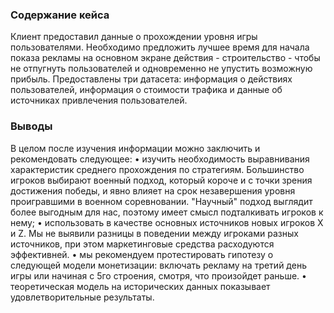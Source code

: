 ### Содержание кейса
Клиент предоставил данные о прохождении уровня игры пользователями. Необходимо предложить лучшее время для начала показа рекламы на основном экране действия - строительство - чтобы не отпугнуть пользователей и одновременно не упустить возможную прибыль. Предоставлены три датасета: информация о действиях пользователей, информация о стоимости трафика и данные об источниках привлечения пользователей.
### Выводы
В целом после изучения информации можно заключить и рекомендовать следующее:
•	изучить необходимость выравнивания характеристик среднего прохождения по стратегиям. Большинство игроков выбирают военный подход, который короче и с точки зрения достижения победы, и явно влияет на срок незавершения уровня проигравшими в военном соревновании. "Научный" подход выглядит более выгодным для нас, поэтому имеет смысл подталкивать игроков к нему;
•	использовать в качестве основных источников новых игроков X и Z. Мы не выявили разницы в поведении между игроками разных источников, при этом маркетинговые средства расходуются эффективней.
•	мы рекомендуем протестировать гипотезу о следующей модели монетизации: включать рекламу на третий день игры или начиная с 5го строения, смотря, что произойдет раньше.
•	теоретическая модель на исторических данных показывает удовлетворительные результаты.
